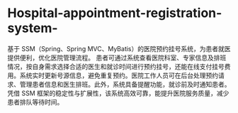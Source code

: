 # Hospital-appointment-registration-system-
基于 SSM（Spring、Spring MVC、MyBatis）的医院预约挂号系统，为患者就医提供便利，优化医院管理流程。  患者可通过系统查看医院科室、专家信息及排班情况，按自身需求选择合适的医生和就诊时间进行预约挂号，还能在线支付挂号费用。系统实时更新号源信息，避免重复预约。医院工作人员可在后台处理预约请求、管理患者信息和医生排班。此外，系统具备提醒功能，就诊前及时通知患者。凭借 SSM 框架的稳定性与扩展性，该系统高效可靠，能提升医院服务质量，减少患者排队等待时间。 
